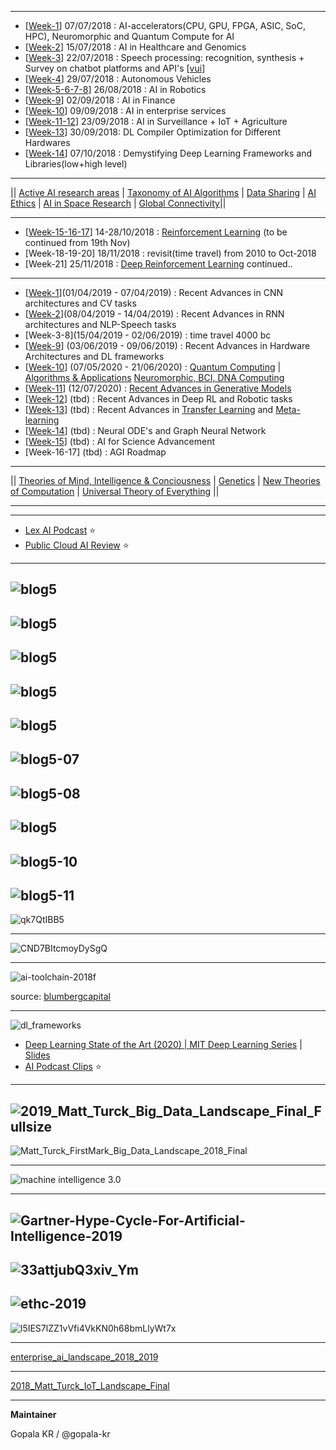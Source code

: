 
-----------------------

- [[Week-1](https://github.com/gopala-kr/a-wild-week-in-ai/tree/master/01-ai-accelerators)]  07/07/2018 : AI-accelerators(CPU, GPU, FPGA, ASIC, SoC, HPC),  Neuromorphic and Quantum Compute for AI
- [[Week-2](https://github.com/gopala-kr/a-week-in-wild-ai/tree/master/02-ai-in-healthcare-and-genomics)] 15/07/2018 : AI in Healthcare and Genomics
- [[Week-3](https://github.com/gopala-kr/a-week-in-wild-ai/tree/master/03-speech-processing)] 22/07/2018 : Speech processing: recognition, synthesis + Survey on chatbot platforms and API's [[vui](https://github.com/gopala-kr/a-week-in-wild-ai/tree/master/vui)]
- [[Week-4](https://github.com/gopala-kr/a-week-in-wild-ai/tree/master/04-ai-in-transportation)] 29/07/2018 : Autonomous Vehicles
- [[Week-5-6-7-8](https://github.com/gopala-kr/a-week-in-wild-ai/tree/master/05-ai-in-robotics)] 26/08/2018 : AI in Robotics
- [[Week-9](https://github.com/gopala-kr/a-week-in-wild-ai/tree/master/09-ai-in-finance)] 02/09/2018 : AI in Finance
- [[Week-10](https://github.com/gopala-kr/a-week-in-wild-ai/tree/master/10-ai-in-enterprise-services)] 09/09/2018 : AI in enterprise services
- [[Week-11-12](https://github.com/gopala-kr/a-week-in-wild-ai/tree/master/11-ai-in-surveillance)]  23/09/2018 : AI in Surveillance + IoT + Agriculture
- [[Week-13](https://github.com/gopala-kr/a-week-in-wild-ai/tree/master/12-ai-hardware-compilers)] 30/09/2018: DL Compiler Optimization for Different Hardwares
- [[Week-14](https://github.com/gopala-kr/a-week-in-wild-ai/tree/master/14-demystifying-dl-frameworks-and-libraries)] 07/10/2018 : Demystifying Deep Learning Frameworks and Libraries(low+high level)

----------

|| [Active AI research areas](https://github.com/gopala-kr/a-week-in-wild-ai/tree/master/ai-research-areas) | [Taxonomy of AI Algorithms](https://github.com/gopala-kr/a-week-in-wild-ai/tree/master/ML-week) | [Data Sharing](https://github.com/gopala-kr/a-week-in-wild-ai/tree/master/data-sharing) | [AI Ethics](https://github.com/gopala-kr/a-week-in-wild-ai/tree/master/ai-ethics) | [AI in Space Research](https://github.com/gopala-kr/a-week-in-wild-ai/tree/master/20-ai-in-space-research) | [Global Connectivity](https://github.com/gopala-kr/a-week-in-wild-ai/tree/master/global-connectivity)||

-----------

- [[Week-15-16-17](https://github.com/gopala-kr/reinforce-tf)] 14-28/10/2018 : [Reinforcement Learning](https://github.com/gopala-kr/a-week-in-wild-ai/tree/master/ML-week#reinforcement-learning) (to be continued from 19th Nov)
- [Week-18-19-20] 18/11/2018 : revisit(time travel) from 2010 to Oct-2018
- [Week-21] 25/11/2018 :  [Deep Reinforcement Learning](https://github.com/gopala-kr/DRL-Agents) continued..

-----------

- [[Week-1](https://github.com/gopala-kr/ConvNets)](01/04/2019 - 07/04/2019)  : Recent Advances in CNN architectures and CV tasks
- [[Week-2](https://github.com/gopala-kr/recurrent-nn)](08/04/2019 - 14/04/2019)  : Recent Advances in RNN architectures and NLP-Speech tasks
- [Week-3-8](15/04/2019 - 02/06/2019)  : time travel 4000 bc
- [[Week-9](https://github.com/gopala-kr/DL-on-Silicon)] (03/06/2019 - 09/06/2019)  : Recent Advances in Hardware Architectures and DL frameworks
- [[Week-10](https://github.com/gopala-kr/Quantum-Dots/tree/master/02-Quantum_Computing_Review)] (07/05/2020 - 21/06/2020) : [Quantum Computing](https://github.com/gopala-kr/Quantum-Dots/tree/master/02-Quantum_Computing_Review) | [Algorithms & Applications](https://github.com/gopala-kr/Quantum-Dots/tree/master/07-Quantum-Algorithms-Applications) [Neuromorphic, BCI, DNA Computing](https://github.com/gopala-kr/Quantum-Dots/tree/master/05-BCI_Neuromorphic) 
- [[Week-11](https://github.com/gopala-kr/generative-models)] (12/07/2020)  : [Recent Advances in Generative Models](https://github.com/gopala-kr/generative-models)
- [[Week-12](https://github.com/gopala-kr/DRL-Agents)] (tbd)  : Recent Advances in Deep RL and Robotic tasks
- [[Week-13](https://github.com/gopala-kr/meta-learning)] (tbd)  : Recent Advances in [Transfer Learning](https://github.com/ci-ai/transfer-learning) and [Meta-learning](https://github.com/gopala-kr/meta-learning)
- [[Week-14](https://github.com/gopala-kr/a-week-in-wild-ai/tree/master/Neural-ODEs-GNN)] (tbd)  : Neural ODE's and Graph Neural Network
- [[Week-15](https://github.com/gopala-kr/a-week-in-wild-ai/tree/master/ai-for-science)] (tbd)  : AI for Science Advancement
- [Week-16-17] (tbd) : AGI Roadmap

-------------------


|| [Theories of Mind, Intelligence & Conciousness](https://github.com/gopala-kr/a-week-in-wild-ai/tree/master/ToIC) | [Genetics](https://github.com/gopala-kr/a-week-in-wild-ai/tree/master/Genetics) | [New Theories of Computation](https://github.com/gopala-kr/a-week-in-wild-ai/tree/master/NToC) | [Universal Theory of Everything](https://github.com/gopala-kr/a-week-in-wild-ai/tree/master/UToE) ||

----------------------
--------------------------------
- [Lex AI Podcast](https://www.youtube.com/playlist?list=PLrAXtmErZgOdP_8GztsuKi9nrraNbKKp4) :star:
- [Public Cloud AI Review](https://cloudorcloud.com/public-cloud-ai-review/) :star:

-----------
![blog5](https://i1.wp.com/cloudorcloud.com/wp-content/uploads/2019/07/blog5-02.png?resize=1024%2C682&ssl=1)
-----
![blog5](https://i1.wp.com/cloudorcloud.com/wp-content/uploads/2019/07/blog5-03b.png?resize=1024%2C564&ssl=1)
------------
![blog5](https://i1.wp.com/cloudorcloud.com/wp-content/uploads/2019/07/blog5-04.png?resize=1024%2C883&ssl=1)
---------
![blog5](https://i1.wp.com/cloudorcloud.com/wp-content/uploads/2019/07/blog5-05.png?resize=1024%2C798&ssl=1)
---------
![blog5](https://i2.wp.com/cloudorcloud.com/wp-content/uploads/2019/07/blog5-06.png?resize=1024%2C730&ssl=1)
--------
![blog5-07](https://i2.wp.com/cloudorcloud.com/wp-content/uploads/2019/07/blog5-07.png?resize=768%2C1142&ssl=1)
--------
![blog5-08](https://i1.wp.com/cloudorcloud.com/wp-content/uploads/2019/07/blog5-08.png?resize=1024%2C678&ssl=1)
----------
![blog5](https://i2.wp.com/cloudorcloud.com/wp-content/uploads/2019/07/blog5-09.png?resize=1024%2C981&ssl=1)
-----------
![blog5-10](https://i2.wp.com/cloudorcloud.com/wp-content/uploads/2019/07/blog5-10.png?resize=1024%2C375&ssl=1)
----------
![blog5-11](https://i0.wp.com/cloudorcloud.com/wp-content/uploads/2019/07/blog5-11.png?resize=1024%2C446&ssl=1)
------------
![qk7QtIBB5](https://miro.medium.com/max/2000/1*4Fx-a58wL-qk7QtIBB5-xg.png)

---------
![CND7BItcmoyDySgQ](https://miro.medium.com/max/2000/1*qxRND-CND7BItcmoyDySgQ.png)

--------------

![ai-toolchain-2018f](https://blumbergcapital.com/wp-content/uploads/2020/05/ai-toolchain-2018f.png)

source: [blumbergcapital](https://www.blumbergcapital.com/news_insights/ai-toolchain-2018/)

-----------
![dl_frameworks](https://brianhhu.github.io/img/dl_frameworks.jpg)


- [Deep Learning State of the Art (2020) | MIT Deep Learning Series](https://www.youtube.com/watch?v=0VH1Lim8gL8) |  [Slides](https://lexfridman.com/files/slides/2020_01_06_deep_learning_state_of_the_art.pdf)
- [AI Podcast Clips](https://www.youtube.com/playlist?list=PLrAXtmErZgOeciFP3CBCIEElOJeitOr41) :star:
------------
![2019_Matt_Turck_Big_Data_Landscape_Final_Fullsize](http://mattturck.com/wp-content/uploads/2019/07/2019_Matt_Turck_Big_Data_Landscape_Final_Fullsize.png) 
----------

![Matt_Turck_FirstMark_Big_Data_Landscape_2018_Final](http://mattturck.com/wp-content/uploads/2018/07/Matt_Turck_FirstMark_Big_Data_Landscape_2018_Final.png)

-----------

![machine intelligence 3.0](https://format-com-cld-res.cloudinary.com/image/private/s--gxPnyf4H--/c_crop,h_1500,w_2000,x_0,y_0/c_fill,g_center,h_855,w_1140/a_auto,fl_keep_iptc.progressive.apng/v1/19575bcc040a6dcff3097618ec9c585e/MI-Landscape-3_7.png)

-----------
![Gartner-Hype-Cycle-For-Artificial-Intelligence-2019](https://blogs-images.forbes.com/louiscolumbus/files/2019/09/Gartner-Hype-Cycle-For-Artificial-Intelligence-2019.jpg)
--------
![33attjubQ3xiv_Ym](https://miro.medium.com/max/2448/0*33attjubQ3xiv_Ym.png)
--------
![ethc-2019](https://emtemp.gcom.cloud/ngw/globalassets/en/newsroom/images/graphs/ethc-2019.png)
--------
![l5IES7lZZ1vVfi4VkKN0h68bmLlyWt7x](https://qtxasset.com/sensorsmag/1553006311/gartner.jpg/gartner.jpg?l5IES7lZZ1vVfi4VkKN0h68bmLlyWt7x)

----------

[enterprise_ai_landscape_2018_2019](https://www.topbots.com/downloads/infographics/topbots_enterprise_ai_landscape_2018_2019_v2.pdf)


----------

[2018_Matt_Turck_IoT_Landscape_Final](http://mattturck.com/wp-content/uploads/2018/02/2018_Matt_Turck_IoT_Landscape_Final.png)

-------------

**Maintainer**

Gopala KR / @gopala-kr
